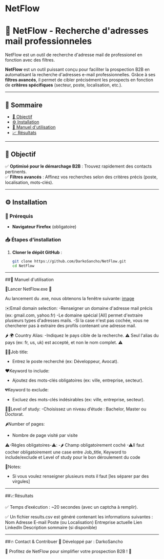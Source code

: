 # NetFlow

# 🚀 NetFlow - Recherche d'adresses mail professionneles

NetFlow est un outil de recherche d'adresse mail de professionel en fonction avec des filtres.

**NetFlow** est un outil puissant conçu pour faciliter la prospection B2B en automatisant la recherche d'adresses e-mail professionnelles. Grâce à ses **filtres avancés**, il permet de cibler précisément les prospects en fonction de **critères spécifiques** (secteur, poste, localisation, etc.).

---

## 📖 Sommaire
- [🎯 Objectif](#-objectif)
- [⚙️ Installation](#️-installation)
- [📜 Manuel d'utilisation](#-manuel-dutilisation)
- [📈 Résultats](#-résultats)

---

## 🎯 Objectif

✅ **Optimisé pour le démarchage B2B** : Trouvez rapidement des contacts pertinents.  
✅ **Filtres avancés** : Affinez vos recherches selon des critères précis (poste, localisation, mots-clés).  

---

## ⚙️ Installation

### 📌 Prérequis
- **Navigateur Firefox** (obligatoire)

### 📥 Étapes d’installation
1. **Cloner le dépôt GitHub** :
   ```bash
   git clone https://github.com/DarkoSancho/NetFlow.git
   cd NetFlow


 ---

 ##📜 Manuel d'utilisation

🚀Lancer NetFlow.exe 🚀
  
 Au lancement du .exe, nous obtenons la fenêtre suivante:
   [image](https://github.com/user-attachments/assets/b8e08908-7471-4940-b64f-62a07d2b07d6)
   

✉️Email domain selection: 
-Renseigner un domaine d'adresse mail précis (ex: gmail.com, yahoo.fr)
-Le domaine spécial [All] permet d'extraire plusieurs types d'adresses mails.
-Si la case n'est pas cochée, vous ne chercherer pas à extraire des profils contenant une adresse mail.

🌶️ 🌍 Country Alias:
-Indiquez le pays cible de la recherche.
⚠️ Seul l'alias du pays (ex: fr, us, uk) est accepté, et non le nom complet. ⚠️

👩‍🏭Job title:
- Entrez le poste recherché (ex: Développeur, Avocat).
  
❤️Keyword to include:
- Ajoutez des mots-clés obligatoires (ex: ville, entreprise, secteur).

💔Keyword to exclude:
- Excluez des mots-clés indésirables (ex: ville, entreprise, secteur).

👨‍🎓Level of study:
-Choisissez un niveau d’étude : Bachelor, Master ou Doctorat.

🌶️Number of pages:
- Nombre de page visité par visite

⚠️-Règles obligatoires-⚠️:
-🌶️ Champ obligatoirement coché
-⚠Il faut cocher obligatoirement une case entre Job_title, Keyword to include/exclude et Level of study pour le bon déroulement du code

📝Notes:
- Si vous voulez renseigner plusieurs mots il faut [les séparer par des virgules]
---

  ##📈Résultats

✅ Temps d’exécution : ~20 secondes (avec un captcha à remplir).

✅ Un fichier results.csv est généré contenant les informations suivantes :
Nom
Adresse E-mail
Poste (ou Localisation)
Entreprise actuelle
Lien LinkedIn
Description sommaire (si disponible)


---
  ##🔥 Contact & Contribuer
📌 Développé par : DarkoSancho

🚀 Profitez de NetFlow pour simplifier votre prospection B2B ! 🎯
